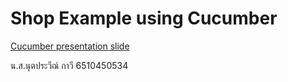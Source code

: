 # Shop Example using Cucumber

[Cucumber presentation slide](https://github.com/ladyusa/cucumber-atm/blob/master/cucumber.pdf)

น.ส.นุตประวีณ์ กาวี 6510450534
